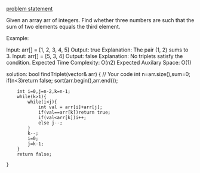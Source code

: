 [problem statement](https://www.geeksforgeeks.org/problems/triplet-family/1)

Given an array arr of integers. Find whether three numbers are such that the sum of two elements equals the third element.

Example:

Input: arr[] = [1, 2, 3, 4, 5]
Output: true
Explanation: The pair (1, 2) sums to 3.
Input: arr[] = [5, 3, 4]
Output: false
Explanation: No triplets satisfy the condition.
Expected Time Complexity: O(n2)
Expected Auxilary Space: O(1)

solution:
bool findTriplet(vector<int>& arr) {
        // Your code
        int n=arr.size(),sum=0;
        if(n<3)return false;
        sort(arr.begin(),arr.end());
        
        int i=0,j=n-2,k=n-1;
        while(k>1){
            while(i<j){
                int val = arr[i]+arr[j];
                if(val==arr[k])return true;
                if(val<arr[k])i++;
                else j--;
            }
            k--;
            i=0;
            j=k-1;
        }
        return false;
        
    }